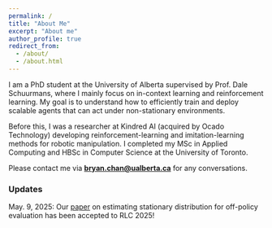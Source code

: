 ```yaml
---
permalink: /
title: "About Me"
excerpt: "About me"
author_profile: true
redirect_from: 
  - /about/
  - /about.html
---
```


I am a PhD student at the University of Alberta supervised by Prof. Dale Schuurmans, where I mainly focus on in-context learning and reinforcement learning.
My goal is to understand how to efficiently train and deploy scalable agents that can act under non-stationary environments.

Before this, I was a researcher at Kindred AI (acquired by Ocado Technology) developing reinforcement-learning and imitation-learning methods for robotic manipulation.
I completed my MSc in Applied Computing and HBSc in Computer Science at the University of Toronto.

Please contact me via [**bryan.chan@ualberta.ca**](mailto:bryan.chan@ualberta.ca) for any conversations.


### Updates

May. 9, 2025: Our [paper](https://arxiv.org/abs/2503.02125) on estimating stationary distribution for off-policy evaluation has been accepted to RLC 2025!
